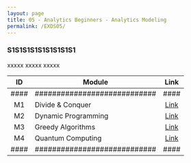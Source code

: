 ```yaml
---
layout: page
title: 05 - Analytics Beginners - Analytics Modeling
permalink: /EXDS05/
---
```


<h3>S1S1S1S1S1S1S1S1S1</h3>

xxxxx xxxxx xxxxx

| ID | Module                     |Link|
|:--:|----------------------------|:--:|
|####|############################|####|
| M1 | Divide & Conquer           |[Link](/03-MSDS-Courses/EXDS03/M1/)|
| M2 | Dynamic Programming        |[Link](/03-MSDS-Courses/EXDS03/M2/)|
| M3 | Greedy Algorithms          |[Link](/03-MSDS-Courses/EXDS03/M3/)|
| M4 | Quantum Computing          |[Link](/03-MSDS-Courses/EXDS03/M4/)|
|####|############################|####|

